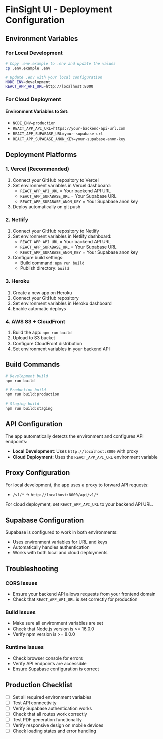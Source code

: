 # FinSight UI - Deployment Configuration

## Environment Variables

### For Local Development
```bash
# Copy .env.example to .env and update the values
cp .env.example .env

# Update .env with your local configuration
NODE_ENV=development
REACT_APP_API_URL=http://localhost:8000
```

### For Cloud Deployment

#### Environment Variables to Set:
- `NODE_ENV=production`
- `REACT_APP_API_URL=https://your-backend-api-url.com`
- `REACT_APP_SUPABASE_URL=your-supabase-url`
- `REACT_APP_SUPABASE_ANON_KEY=your-supabase-anon-key`

## Deployment Platforms

### 1. Vercel (Recommended)
1. Connect your GitHub repository to Vercel
2. Set environment variables in Vercel dashboard:
   - `REACT_APP_API_URL` = Your backend API URL
   - `REACT_APP_SUPABASE_URL` = Your Supabase URL
   - `REACT_APP_SUPABASE_ANON_KEY` = Your Supabase anon key
3. Deploy automatically on git push

### 2. Netlify
1. Connect your GitHub repository to Netlify
2. Set environment variables in Netlify dashboard:
   - `REACT_APP_API_URL` = Your backend API URL
   - `REACT_APP_SUPABASE_URL` = Your Supabase URL
   - `REACT_APP_SUPABASE_ANON_KEY` = Your Supabase anon key
3. Configure build settings:
   - Build command: `npm run build`
   - Publish directory: `build`

### 3. Heroku
1. Create a new app on Heroku
2. Connect your GitHub repository
3. Set environment variables in Heroku dashboard
4. Enable automatic deploys

### 4. AWS S3 + CloudFront
1. Build the app: `npm run build`
2. Upload to S3 bucket
3. Configure CloudFront distribution
4. Set environment variables in your backend API

## Build Commands

```bash
# Development build
npm run build

# Production build
npm run build:production

# Staging build
npm run build:staging
```

## API Configuration

The app automatically detects the environment and configures API endpoints:

- **Local Development**: Uses `http://localhost:8000` with proxy
- **Cloud Deployment**: Uses the `REACT_APP_API_URL` environment variable

## Proxy Configuration

For local development, the app uses a proxy to forward API requests:
- `/v1/*` → `http://localhost:8000/api/v1/*`

For cloud deployment, set `REACT_APP_API_URL` to your backend API URL.

## Supabase Configuration

Supabase is configured to work in both environments:
- Uses environment variables for URL and keys
- Automatically handles authentication
- Works with both local and cloud deployments

## Troubleshooting

### CORS Issues
- Ensure your backend API allows requests from your frontend domain
- Check that `REACT_APP_API_URL` is set correctly for production

### Build Issues
- Make sure all environment variables are set
- Check that Node.js version is >= 16.0.0
- Verify npm version is >= 8.0.0

### Runtime Issues
- Check browser console for errors
- Verify API endpoints are accessible
- Ensure Supabase configuration is correct

## Production Checklist

- [ ] Set all required environment variables
- [ ] Test API connectivity
- [ ] Verify Supabase authentication works
- [ ] Check that all routes work correctly
- [ ] Test PDF generation functionality
- [ ] Verify responsive design on mobile devices
- [ ] Check loading states and error handling
